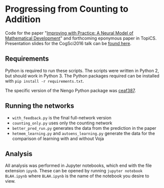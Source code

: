 # Progressing from Counting to Addition
Code for the paper "[Improving with Practice: A Neural Model of Mathematical Development](http://compneuro.uwaterloo.ca/files/publications/aubin.2016.pdf)" and forthcoming eponymous paper in TopiCS. Presentation slides for the CogSci2016 talk can be [found here](https://1drv.ms/p/s!Auhg6REoCX4GgWpkZHvmFBIN4FWV).

## Requirements

Python is required to run these scripts. The scripts were written in Python 2, but should work in Python 3.
The Python packages required can be installed with `pip install -r requirements.txt`.

The specific version of the Nengo Python package was
[ceaf387](https://github.com/nengo/nengo/tree/ceaf387ada525c2f0e84ea91214d90cc99763d7c).

## Running the networks

- `with_feedback.py` is the final full-network version
- `counting_only.py` uses only the counting network
- `better_pred_run.py` generates the data from the prediction in the paper
- `hetmem_learning.py` and `autoens_learning.py` generate the data for the comparison of learning with and without Voja

## Analysis

All analysis was performed in Jupyter notebooks, which end with the file extension `ipynb`.
These can be opened by running `jupyter notebook BLAH.ipynb` where `BLAH.ipynb` is the name of the notebook you
desire to view.
